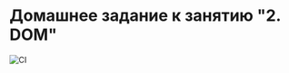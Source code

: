 # Домашнее задание к занятию "2. DOM"

![CI](https://github.com/Kelias1/AHJ-DOM/actions/workflows/web.yml/badge.svg)
